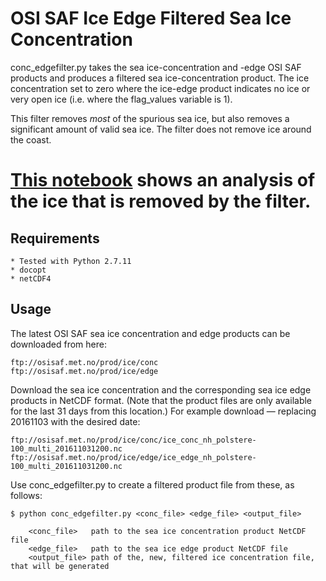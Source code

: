 
# OSI SAF Ice Edge Filtered Sea Ice Concentration

conc_edgefilter.py takes the sea ice-concentration and -edge OSI SAF products and produces a filtered sea
ice-concentration product. The ice concentration set to zero where the ice-edge product indicates no ice or
very open ice (i.e. where the flag_values variable is 1).

This filter removes *most* of the spurious sea ice, but also removes a significant amount of valid sea ice.
The filter does not remove ice around the coast.
# [This notebook](docs/Masking+SIC+with+SIEdge.html) shows an analysis of the ice that is removed by the filter.



## Requirements
    * Tested with Python 2.7.11
    * docopt
    * netCDF4

## Usage
The latest OSI SAF sea ice concentration and edge products can be downloaded from here:

    ftp://osisaf.met.no/prod/ice/conc
    ftp://osisaf.met.no/prod/ice/edge

Download the sea ice concentration and the corresponding sea ice edge products in NetCDF format.
(Note that the product files are only available for the last 31 days from this location.)
For example download &mdash; replacing 20161103 with the desired date:

    ftp://osisaf.met.no/prod/ice/conc/ice_conc_nh_polstere-100_multi_201611031200.nc
    ftp://osisaf.met.no/prod/ice/edge/ice_edge_nh_polstere-100_multi_201611031200.nc

Use conc_edgefilter.py to create a filtered product file from these, as follows:

    $ python conc_edgefilter.py <conc_file> <edge_file> <output_file>

        <conc_file>   path to the sea ice concentration product NetCDF file
        <edge_file>   path to the sea ice edge product NetCDF file
        <output_file> path of the, new, filtered ice concentration file, that will be generated

